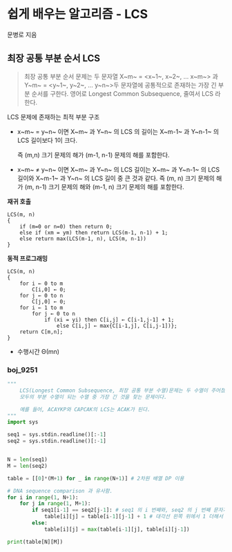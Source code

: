 # 쉽게 배우는 알고리즘 - LCS 

문병로 지음 

## 최장 공통 부분 순서 LCS

> 최장 공통 부분 순서 문제는 두 문자열 X~m~ = <x~1~, x~2~, ... x~m~> 과  Y~m~ = <y~1~, y~2~, ... y~n~>두 문자열에 공통적으로 존재하는 가장 긴 부분 순서를 구한다.  영어로 Longest Common Subsequence, 줄여서 LCS 라 한다. 

LCS 문제에 존재하는 최적 부분 구조 

- x~m~ = y~n~ 이면 X~m~ 과 Y~n~ 의 LCS 의 길이는 X~m-1~ 과  Y~n-1~ 의 LCS 길이보다 1이 크다. 

  즉 (m,n) 크기 문제의 해가 (m-1, n-1) 문제의 해를 포함한다. 

- x~m~ ≠ y~n~ 이면 X~m~ 과 Y~n~ 의 LCS 길이는 X~m~ 과 Y~n-1~ 의 LCS 길이와 X~m-1~ 과 Y~n~ 의 LCS 길이 중 큰 것과 같다. 즉 (m, n) 크기 문제의 해가 (m, n-1) 크기 문제의 해와 (m-1, n) 크기 문제의 해를 포함한다. 



**재귀 호출**

```pseudocode
LCS(m, n) 
{
	if (m=0 or n=0) then return 0;
	else if (xm = ym) then return LCS(m-1, n-1) + 1;
	else return max(LCS(m-1, n), LCS(m, n-1))
}
```

**동적 프로그래밍**

```pseudocode
LCS(m, n) 
{
	for i ← 0 to m
		C[i,0] ← 0;
    for j ← 0 to n 
    	C[j,0] ← 0;
	for i ← 1 to m
		for j ← 0 to n 
			if (xi = yi) then C[i,j] ← C[i-1,j-1] + 1;
				else C[i,j] ← max{C[i-1,j], C[i,j-1])};
	return C[m,n];
}
```

- 수행시간 Θ(mn)

### boj_9251 

```python
"""
    LCS(Longest Common Subsequence, 최장 공통 부분 수열)문제는 두 수열이 주어졌을 때, 
    모두의 부분 수열이 되는 수열 중 가장 긴 것을 찾는 문제이다.

    예를 들어, ACAYKP와 CAPCAK의 LCS는 ACAK가 된다.
"""
import sys

seq1 = sys.stdin.readline()[:-1]
seq2 = sys.stdin.readline()[:-1]


N = len(seq1)
M = len(seq2)

table = [[0]*(M+1) for _ in range(N+1)] # 2차원 배열 DP 이용  

# DNA sequence comparison 과 유사함. 
for i in range(1, N+1):
    for j in range(1, M+1):
        if seq1[i-1] == seq2[j-1]: # seq1 의 i 번째와, seq2 의 j 번째 문자가 같은 경우 
            table[i][j] = table[i-1][j-1] + 1 # 대각선 왼쪽 위에서 1 더해서 내려온다. 
        else:
            table[i][j] = max(table[i-1][j], table[i][j-1]) 

print(table[N][M])
```

